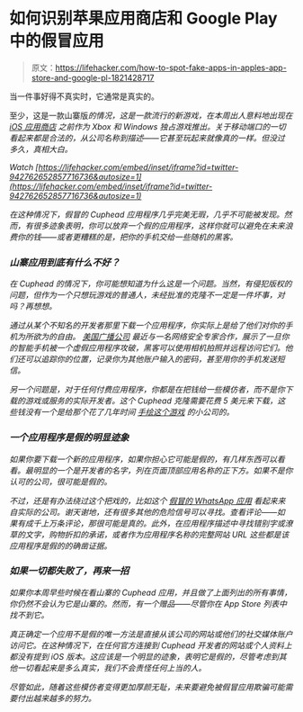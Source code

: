 # 如何识别苹果应用商店和 Google Play 中的假冒应用

> 原文：<https://lifehacker.com/how-to-spot-fake-apps-in-apples-app-store-and-google-pl-1821428717>

当一件事好得不真实时，它通常是真实的。

至少，这是一款山寨版*的情况，这是一款流行的新游戏，在本周出人意料地出现在 [iOS 应用商店](https://lifehacker.com/this-apple-store-app-easter-egg-makes-it-snow-on-your-s-1821373599) 之前作为 Xbox 和 Windows 独占游戏推出。关于移动端口的一切看起来都是合法的，从公司名称到描述——它甚至玩起来就像真的一样。但没过多久，真相大白。* 

*Watch* *[https://lifehacker.com/embed/inset/iframe?id=twitter-942762652857716736&autosize=1](https://lifehacker.com/embed/inset/iframe?id=twitter-942762652857716736&autosize=1)* 

*在这种情况下，假冒的 *Cuphead* 应用程序几乎完美无瑕，几乎不可能被发现。然而，有很多迹象表明，你可以放弃一个假的应用程序，这样你就可以避免在未来浪费你的钱——或者更糟糕的是，把你的手机交给一些随机的黑客。*

### *山寨应用到底有什么不好？*

*在 *Cuphead* 的情况下，你可能想知道为什么这是一个问题。当然，有侵犯版权的问题，但作为一个只想玩游戏的普通人，未经批准的克隆不一定是一件坏事，对吗？再想想。*

*通过从某个不知名的开发者那里下载一个应用程序，你实际上是给了他们对你的手机为所欲为的自由。 [美国广播公司](http://abcnews.go.com/US/protect-downloading-fake-apps-hacked/story?id=50972286) 最近与一名网络安全专家合作，展示了一旦你的智能手机被一个虚假应用程序攻破，黑客可以使用相机拍照并远程访问它们。他们还可以追踪你的位置，记录你为其他账户输入的密码，甚至用你的手机发送短信。*

*另一个问题是，对于任何付费应用程序，你都是在把钱给一些模仿者，而不是你下载的游戏或服务的实际开发者。这个 *Cuphead* 克隆需要花费 5 美元来下载，这些钱没有一个是给那个花了几年时间 [手绘这个游戏](https://www.theverge.com/2017/9/28/16378364/cuphead-art-design-1930s-animation) 的小公司的。*

### *一个应用程序是假的明显迹象*

*如果你要下载一个新的应用程序，如果你担心它可能是假的，有几样东西可以看看。最明显的一个是开发者的名字，列在页面顶部应用名称的正下方。如果不是你认可的公司，很可能是假的。*

*不过，还是有办法绕过这个把戏的，比如这个 [假冒的 WhatsApp 应用](https://lifehacker.com/watch-out-for-this-fake-whatsapp-app-in-the-google-play-1820222637) 看起来来自实际的公司。谢天谢地，还有很多其他的危险信号可以寻找。查看评论——如果有成千上万条评论，那很可能是真的。此外，在应用程序描述中寻找错别字或潦草的文字，购物折扣的承诺，或者作为应用程序名称的完整网站 URL 这些都是该应用程序是假的的确凿证据。*

### *如果一切都失败了，再来一招*

*如果你本周早些时候在看山寨的 *Cuphead* 应用，并且做了上面列出的所有事情，你仍然不会认为它是山寨的。然而，有一个赠品——尽管你在 App Store 列表中找不到它。*

*真正确定一个应用不是假的唯一方法是直接从该公司的网站或他们的社交媒体账户访问它。在这种情况下，在任何官方连接到 Cuphead 开发者的网站或个人资料上都没有提到 iOS 版本。这应该是一个明显的迹象，表明它是假的，尽管考虑到其他一切看起来是多么真实，我们不会责怪任何上当的人。*

*尽管如此，随着这些模仿者变得更加厚颜无耻，未来要避免被假冒应用欺骗可能需要付出越来越多的努力。*